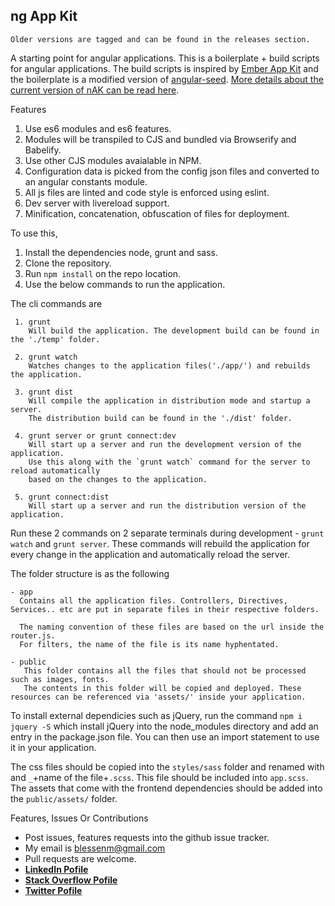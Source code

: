 ng App Kit
---

```
Older versions are tagged and can be found in the releases section.
```

A starting point for angular applications. This is a boilerplate + build scripts for angular applications. The build scripts is inspired by [Ember App Kit](https://github.com/stefanpenner/ember-app-kit) and the boilerplate is a modified version of [angular-seed](https://github.com/angular/angular-seed). [More details about the current version of nAK can be read here](http://blessanmathew.com/2015/04/14/using-es6-modules-with-angular.html).

Features

1. Use es6 modules and es6  features.
2. Modules will be transpiled to CJS and bundled via Browserify and Babelify.
3. Use other CJS modules avaialable in NPM.
2. Configuration data is picked from the config json files and converted to an angular constants module.
3. All js files are linted and code style is enforced using eslint.
4. Dev server with livereload support.
6. Minification, concatenation, obfuscation of files for deployment.

To use this,

1. Install the dependencies node, grunt and sass.
2. Clone the repository.
3. Run `npm install` on the repo location.
4. Use the below commands to run the application.

The cli commands are

```
 1. grunt
    Will build the application. The development build can be found in the './temp' folder.

 2. grunt watch
    Watches changes to the application files('./app/') and rebuilds the application.

 3. grunt dist
    Will compile the application in distribution mode and startup a server.
    The distribution build can be found in the './dist' folder.

 4. grunt server or grunt connect:dev
    Will start up a server and run the development version of the application.
    Use this along with the `grunt watch` command for the server to reload automatically
    based on the changes to the application.

 5. grunt connect:dist
    Will start up a server and run the distribution version of the application.
```

Run these 2 commands on 2 separate terminals during development - `grunt watch` and `grunt server`. These commands will rebuild the application for every change in the application and automatically reload the server.

The folder structure is as the following

```
- app
  Contains all the application files. Controllers, Directives, Services.. etc are put in separate files in their respective folders.

  The naming convention of these files are based on the url inside the router.js.
  For filters, the name of the file is its name hyphentated.

- public
   This folder contains all the files that should not be processed such as images, fonts.
   The contents in this folder will be copied and deployed. These resources can be referenced via 'assets/' inside your application.
```

To install external dependicies such as jQuery, run the command `npm i jquery -S` which install jQuery into the node_modules directory and add an entry in the package.json file. You can then use an import statement to use it in your application.

The css files should be copied into the `styles/sass` folder and renamed with and `_`+name of the file+`.scss`. This file should be included into `app.scss`.
The assets that come with the frontend dependencies should be added into the `public/assets/` folder.

Features, Issues Or Contributions

* Post issues, features requests into the github issue tracker.
* My email is blessenm@gmail.com
* Pull requests are welcome.
* [__LinkedIn Pofile__](http://in.linkedin.com/pub/blessan-mathew/24/605/730 "LinkedIn Profie")
* [__Stack Overflow Pofile__](http://stackoverflow.com/users/548568/blessenm "Stack Overflow")
* [__Twitter Pofile__](https://twitter.com/blessenm86 "Twitter")
